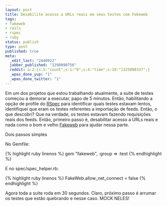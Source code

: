```yaml
---
layout: post
title: Desabilite acesso a URLs reais em seus testes com Fakeweb
tags:
- fakeweb
- rails
- rspec
- ruby
status: publish
type: post
published: true
meta:
  _edit_last: "2440922"
  jabber_published: "1298090756"
  reddit: a:2:{s:5:"count";s:1:"0";s:4:"time";s:10:"1325090337";}
  _wpas_done_yup: "1"
  _wpas_done_twitter: "1"
---
```

Em um dos projetos que estou trabalhando atualmente, a suite de testes começou a demorar a executar, papo de 5 minutos. Então, habilitando a opção de profile do [RSpec](http://github.com/rspec) para identificar quais testes estavam lentos, identifiquei que eram os testes referentes a importação de feeds. Então, o que descobri? Que na verdade, os testes estavam fazendo requisições reais dos feeds. Então, primeiro passo é, desabilitar acesso a URLs reais e nada como o bom e velho [Fakeweb](http://fakeweb.rubyforge.org/) para ajudar nessa parte.

Dois passos simples

No Gemfile:

{% highlight ruby linenos %}
gem "fakeweb", :group =&gt; :test
{% endhighlight %}

E no spec/spec_helper.rb:

{% highlight ruby linenos %}
FakeWeb.allow_net_connect = false
{% endhighlight %}

Agora toda a suite roda em 30 segundos. Claro, próximo passo é arrumar os testes que estão quebrando e nesse caso. MOCK NELES!

